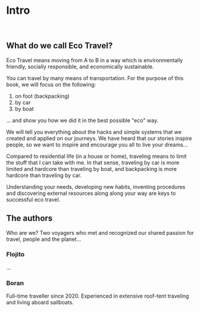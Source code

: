 # Intro <!-- leanpub style: H1 for chapter title -->

&nbsp;

## What do we call Eco Travel? <!-- H2 Obs style: the only TOC elements; leanpub style: chapter sections -->

Eco Travel means moving from A to B in a way which is environmentally friendly, socially responsible, and economically sustainable.

You can travel by many means of transportation. For the purpose of this book, we will focus on the following:
1. on foot (backpacking)
1. by car
1. by boat

... and show you how we did it in the best possible "eco" way.

We will tell you everything about the hacks and simple systems that we created and applied on our journeys. We have heard that our stories inspire people, so we want to inspire and encourage you all to live your dreams...

Compared to residential life (in a house or home), traveling means to limit the stuff that I can take with me. In that sense, traveling by car is more limited and hardcore than traveling by boat, and backpacking is more hardcore than traveling by car.

Understanding your needs, developing new habits, inventing procedures and discovering external resources along along your way are keys to successful eco travel.

## The authors

Who are we? Two voyagers who met and recognized our shared passion for travel, people and the planet...

### Flojito

...

### Boran

Full-time traveller since 2020. Experienced in extensive roof-tent traveling and living aboard sailboats.
